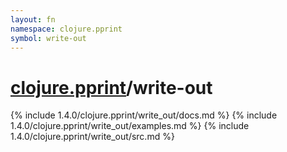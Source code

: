 ```yaml
---
layout: fn
namespace: clojure.pprint
symbol: write-out
---
```


# [clojure.pprint](../)/write-out

{% include 1.4.0/clojure.pprint/write_out/docs.md %}
{% include 1.4.0/clojure.pprint/write_out/examples.md %}
{% include 1.4.0/clojure.pprint/write_out/src.md %}

